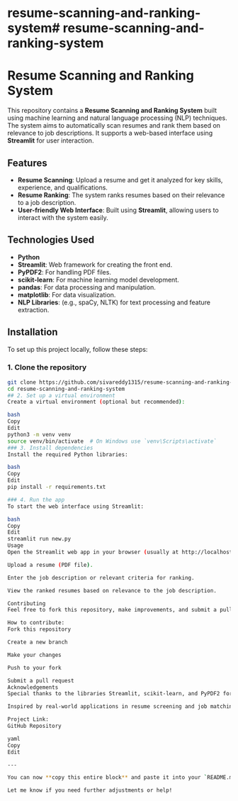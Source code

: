 # resume-scanning-and-ranking-system# resume-scanning-and-ranking-system
# Resume Scanning and Ranking System

This repository contains a **Resume Scanning and Ranking System** built using machine learning and natural language processing (NLP) techniques. The system aims to automatically scan resumes and rank them based on relevance to job descriptions. It supports a web-based interface using **Streamlit** for user interaction.

## Features

- **Resume Scanning**: Upload a resume and get it analyzed for key skills, experience, and qualifications.
- **Resume Ranking**: The system ranks resumes based on their relevance to a job description.
- **User-friendly Web Interface**: Built using **Streamlit**, allowing users to interact with the system easily.

## Technologies Used

- **Python**
- **Streamlit**: Web framework for creating the front end.
- **PyPDF2**: For handling PDF files.
- **scikit-learn**: For machine learning model development.
- **pandas**: For data processing and manipulation.
- **matplotlib**: For data visualization.
- **NLP Libraries**: (e.g., spaCy, NLTK) for text processing and feature extraction.

## Installation

To set up this project locally, follow these steps:

### 1. Clone the repository

```bash
git clone https://github.com/sivareddy1315/resume-scanning-and-ranking-system.git
cd resume-scanning-and-ranking-system
## 2. Set up a virtual environment
Create a virtual environment (optional but recommended):

bash
Copy
Edit
python3 -m venv venv
source venv/bin/activate  # On Windows use `venv\Scripts\activate`
### 3. Install dependencies
Install the required Python libraries:

bash
Copy
Edit
pip install -r requirements.txt

### 4. Run the app
To start the web interface using Streamlit:

bash
Copy
Edit
streamlit run new.py
Usage
Open the Streamlit web app in your browser (usually at http://localhost:8501).

Upload a resume (PDF file).

Enter the job description or relevant criteria for ranking.

View the ranked resumes based on relevance to the job description.

Contributing
Feel free to fork this repository, make improvements, and submit a pull request. Contributions are welcome!

How to contribute:
Fork this repository

Create a new branch

Make your changes

Push to your fork

Submit a pull request
Acknowledgements
Special thanks to the libraries Streamlit, scikit-learn, and PyPDF2 for making this project possible.

Inspired by real-world applications in resume screening and job matching.

Project Link:
GitHub Repository

yaml
Copy
Edit

---

You can now **copy this entire block** and paste it into your `README.md` file in the GitHub repository.

Let me know if you need further adjustments or help!









